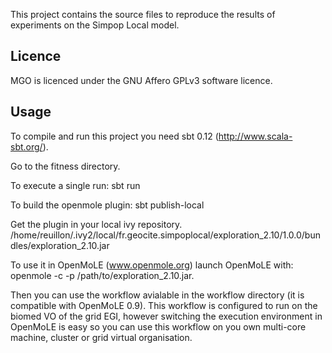 
This project contains the source files to reproduce the results of experiments on the Simpop Local model.

Licence
-------

MGO is licenced under the GNU Affero GPLv3 software licence. 

Usage
-----

To compile and run this project you need sbt 0.12 (http://www.scala-sbt.org/).

Go to the fitness directory.

To execute a single run:
sbt run

To build the openmole plugin:
sbt publish-local

Get the plugin in your local ivy repository.
/home/reuillon/.ivy2/local/fr.geocite.simpoplocal/exploration_2.10/1.0.0/bundles/exploration_2.10.jar

To use it in OpenMoLE (www.openmole.org) launch OpenMoLE with: openmole -c -p /path/to/exploration_2.10.jar.

Then you can use the workflow avialable in the workflow directory (it is compatible with OpenMoLE 0.9). This workflow is configured to run on the biomed VO of the grid EGI, however switching the execution environment in OpenMoLE is easy so you can use this workflow on you own multi-core machine, cluster or grid virtual organisation.


